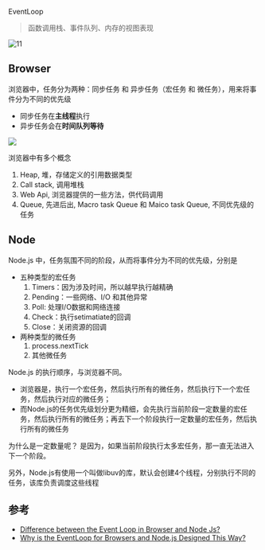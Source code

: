 EventLoop



>函数调用栈、事件队列、内存的视图表现

<img src="https://developer.mozilla.org/en-US/docs/Web/JavaScript/EventLoop/the_javascript_runtime_environment_example.svg" alt="11">


## Browser

浏览器中，任务分为两种：同步任务 和 异步任务（宏任务 和 微任务），用来将事件分为不同的优先级
- 同步任务在**主线程**执行
- 异步任务会在**时间队列等待**


<img src="https://res.cloudinary.com/practicaldev/image/fetch/s--I8K4E512--/c_limit,f_auto,fl_progressive,q_auto,w_880/https://dev-to-uploads.s3.amazonaws.com/uploads/articles/tg7893fgvd0q8im1fy3s.png">


浏览器中有多个概念

1. Heap, 堆，存储定义的引用数据类型
2. Call stack, 调用堆栈
3. Web Api, 浏览器提供的一些方法，供代码调用
4. Queue, 先进后出, Macro task Queue 和 Maico task Queue, 不同优先级的任务




## Node

Node.js 中，任务氛围不同的阶段，从而将事件分为不同的优先级，分别是

- 五种类型的宏任务
  1. Timers：因为涉及时间，所以越早执行越精确
  2. Pending：一些网络、I/O 和其他异常
  3. Poll: 处理I/O数据和网络连接
  4. Check：执行setimatiate的回调
  5. Close：关闭资源的回调
- 两种类型的微任务
  1. process.nextTick
  2. 其他微任务

Node.js 的执行顺序，与浏览器不同。
- 浏览器是，执行一个宏任务，然后执行所有的微任务，然后执行下一个宏任务，然后执行对应的微任务；
- 而Node.js的任务优先级划分更为精细，会先执行当前阶段一定数量的宏任务，然后执行所有的微任务；再去下一个阶段执行一定数量的宏任务，然后执行所有的微任务


为什么是一定数量呢？
是因为，如果当前阶段执行太多宏任务，那一直无法进入下一个阶段。


另外，Node.js有使用一个叫做libuv的库，默认会创建4个线程，分别执行不同的任务，该库负责调度这些线程







## 参考

- [Difference between the Event Loop in Browser and Node Js?](https://dev.to/jasmin/difference-between-the-event-loop-in-browser-and-node-js-1113)
- [Why is the EventLoop for Browsers and Node.js Designed This Way?](https://blog.bitsrc.io/why-is-the-eventloop-for-browsers-and-node-js-designed-this-way-f7f794696c)


































